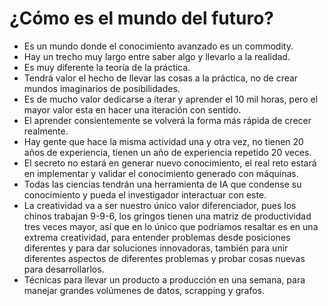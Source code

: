 
# ¿Cómo es el mundo del futuro?

+ Es un mundo donde el conocimiento avanzado es un commodity.
+ Hay un trecho muy largo entre saber algo y llevarlo a la realidad.
+ Es muy diferente la teoría de la práctica.
+ Tendrá valor el hecho de llevar las cosas a la práctica, no de crear mundos imaginarios de posibilidades.
+ Es de mucho valor dedicarse a iterar y aprender el 10 mil horas, pero el mayor valor esta en hacer una iteración con sentido.
+ El aprender consientemente se volverá la forma más rápida de crecer realmente.
+ Hay gente que hace la misma actividad una y otra vez, no tienen 20 años de experiencia, tienen un año de experiencia repetido 20 veces.
+ El secreto no estará en generar nuevo conocimiento, el real reto estará en implementar y validar el conocimiento generado con máquinas.
+ Todas las ciencias tendrán una herramienta de IA que condense su conocimiento y pueda el investigador interactuar con este.
+ La creatividad va a ser nuestro único valor diferenciador, pues los chinos trabajan 9-9-6, los gringos tienen una matriz de productividad tres veces mayor,  así que en lo único que podríamos resaltar es en una extrema creatividad, para entender problemas desde posiciones diferentes y para dar soluciones innovadoras, también para unir diferentes aspectos de diferentes problemas y probar cosas nuevas para desarrollarlos.
+ Técnicas para llevar un producto a producción en una semana, para manejar grandes volúmenes de datos, scrapping y grafos.